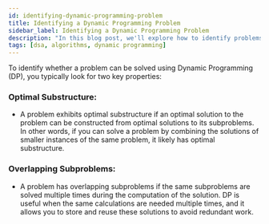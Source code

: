 ```yaml
---
id: identifying-dynamic-programming-problem
title: Identifying a Dynamic Programming Problem
sidebar_label: Identifying a Dynamic Programming Problem 
description: "In this blog post, we'll explore how to identify problems that can be effectively solved using Dynamic Programming (DP) techniques, focusing on the key properties of optimal substructure and overlapping subproblems."
tags: [dsa, algorithms, dynamic programming]
---
```


To identify whether a problem can be solved using Dynamic Programming (DP), you typically look for two key properties:

### Optimal Substructure:

- A problem exhibits optimal substructure if an optimal solution to the problem can be constructed from optimal solutions to its subproblems. In other words, if you can solve a problem by combining the solutions of smaller instances of the same problem, it likely has optimal substructure.

### Overlapping Subproblems:

- A problem has overlapping subproblems if the same subproblems are solved multiple times during the computation of the solution. DP is useful when the same calculations are needed multiple times, and it allows you to store and reuse these solutions to avoid redundant work.
